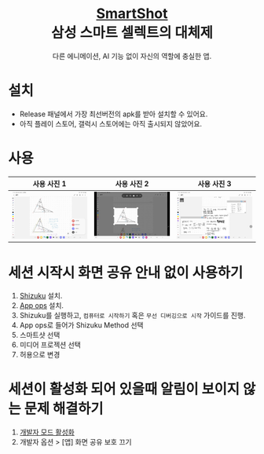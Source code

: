 <div align="center">

<h1 style="border-bottom: none">
    <b><a href="https://github.com/Oein/SmartShot-public-repo">SmartShot</a></b><br />
    삼성 스마트 셀렉트의 대체제
    <br>
</h1>

다른 에니메이션, AI 기능 없이 자신의 역할에 충실한 앱.

</div>

# 설치

- Release 패널에서 가장 최선버전의 apk를 받아 설치할 수 있어요.
- 아직 플레이 스토어, 갤럭시 스토어에는 아직 출시되지 않았어요.

# 사용

| 사용 사진 1 | 사용 사진 2 | 사용 사진 3 |
|:--------:|:--------:|:--------:|
| ![screenshot1](https://github.com/Oein/SmartShot-public-repo/blob/main/cap1.jpg?raw=true) | ![screenshot2](https://github.com/Oein/SmartShot-public-repo/blob/main/cap2.jpg?raw=true) | ![screenshot3](https://github.com/Oein/SmartShot-public-repo/blob/main/cap3.jpg?raw=true) |

# 세션 시작시 화면 공유 안내 없이 사용하기

1. [Shizuku](https://play.google.com/store/apps/details?id=moe.shizuku.privileged.api&hl=en_US) 설치.
2. [App ops](https://play.google.com/store/apps/details?id=rikka.appops&hl=en_US) 설치.
3. Shizuku를 실행하고, `컴퓨터로 시작하기` 혹은 `무선 디버깅으로 시작` 가이드를 진행.
4. App ops로 들어가 Shizuku Method 선택
5. 스마트샷 선택
6. 미디어 프로젝션 선택
7. 허용으로 변경

# 세션이 활성화 되어 있을때 알림이 보이지 않는 문제 해결하기

1. [개발자 모드 활성화](https://news.ajd.co.kr/news/articleView.html?idxno=166)
2. 개발자 옵션 > [앱] 화면 공유 보호 끄기
